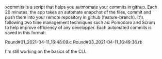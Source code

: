 xcommits is a script that helps you autmomate your commits in githup. Each 20 minutes, the app takes an automate snapchot of the files, commit and push them into your remote repository in github (feature-branch). It's following two time management techniques such as: Pomodoro and Scrum to help improve efficiency of any developper. Each automated commits is saved in this format:

Round#01_2021-04-11_16:48:09.c
Round#03_2021-04-11_16:49:36.rb

I'm still working on the basics of the CLI.
